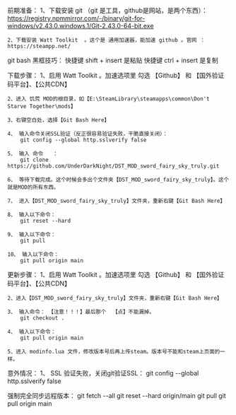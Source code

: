 前期准备：
    1、下载安装 git  （git 是工具，github是网站，是两个东西）： https://registry.npmmirror.com/-/binary/git-for-windows/v2.43.0.windows.1/Git-2.43.0-64-bit.exe
    
    2、下载安装 Watt Toolkit  。这个是 通用加速器，能加速 github 。官网 ：  https://steampp.net/
    
git bash 黑框技巧：
    快捷键 shift + insert  是粘贴
    快捷键 ctrl + insert 是复制

下载步骤：
    1、启用 Watt Toolkit 。加速选项里  勾选 【Github】  和 【国外验证码平台】、【公共CDN】

    2、进入 饥荒 MOD的根目录，如【E:\SteamLibrary\steamapps\common\Don't Starve Together\mods】

    3、右键空白处，选择【Git Bash Here】

    4、 输入命令关闭SSL验证（反正很容易验证失败，干脆直接关闭）：
        git config --global http.sslverify false

    5、 输入 命令   ：     
        git clone https://github.com/UnderDarkNight/DST_MOD_sword_fairy_sky_truly.git

    6、 等待下载完成。这个时候会多出个文件夹【DST_MOD_sword_fairy_sky_truly】。这个就是MOD的所有东西。

    7、 进入【DST_MOD_sword_fairy_sky_truly】文件夹，重新右键【Git Bash Here】

    8、 输入以下命令：
        git reset --hard
    
    9、 输入以下命令：
        git pull
    
    10、 输入以下命令：
        git pull origin main

更新步骤：
    1、启用 Watt Toolkit 。加速选项里  勾选 【Github】  和 【国外验证码平台】、【公共CDN】

    2、进入【DST_MOD_sword_fairy_sky_truly】文件夹，重新右键【Git Bash Here】

    3、 输入命令： 【注意！！！】最后那个  【点】不能漏掉。
        git checkout .
    
    4、 输入以下命令：
        git pull origin main

    5、进入 modinfo.lua 文件，修改版本号后再上传steam。版本号不能和steam上页面的一样。

意外情况：
    1、 SSL 验证失败，关闭git验证SSL：  git config --global http.sslverify false

强制完全同步远程版本：
    git fetch --all
    git reset --hard origin/main
    git pull 
    git pull origin main
